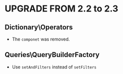 UPGRADE FROM 2.2 to 2.3
=======================

Dictionary\Operators
--------------------

 * The `componet` was removed.

Queries\QueryBuilderFactory
---------------------------

 * Use `setAndFilters` instead of `setFilters`
